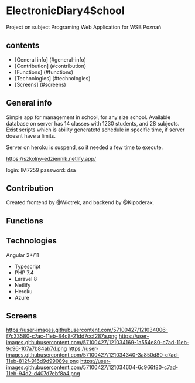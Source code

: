 # <h1> ElectronicDiary4School </h1>
Project on subject Programing Web Application for WSB Poznań

## contents
* [General info] (#general-info)
* [Contribution] (#contribution)
* [Functions] (#functions)
* [Technologies] (#technologies)
* [Screens] (#screens)

## General info
Simple app for management in school, for any size school. Available database on server has 14 classes with 1230 students, and 28 subjects.
Exist scripts which is ability generatetd schedule in specific time, if server doesnt have a limits.

Server on heroku is suspend, so it needed a few time to execute.

https://szkolny-edziennik.netlify.app/

login: IM7259
password: dsa

## Contribution
Created frontend by @Wiotrek, and backend by @Kipoderax.

## Functions


## Technologies
Angular 2+/11
* Typescript
* PHP 7.4
* Laravel 8
* Netlify
* Heroku
* Azure


## Screens
https://user-images.githubusercontent.com/57100427/121034006-f7c33580-c7ac-11eb-84c8-21dd7ccf287a.png
https://user-images.githubusercontent.com/57100427/121034169-1a554e80-c7ad-11eb-9c96-107a7b84ab7d.png
https://user-images.githubusercontent.com/57100427/121034340-3a850d80-c7ad-11eb-812f-916d9d99089e.png
https://user-images.githubusercontent.com/57100427/121034604-6c966f80-c7ad-11eb-94d2-d407d7ebf8a4.png
